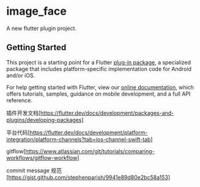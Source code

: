 # image_face

A new flutter plugin project.

## Getting Started

This project is a starting point for a Flutter
[plug-in package](https://flutter.dev/developing-packages/),
a specialized package that includes platform-specific implementation code for
Android and/or iOS.

For help getting started with Flutter, view our 
[online documentation](https://flutter.dev/docs), which offers tutorials, 
samples, guidance on mobile development, and a full API reference.

插件开发文档[https://flutter.dev/docs/development/packages-and-plugins/developing-packages]

平台代码[https://flutter.dev/docs/development/platform-integration/platform-channels?tab=ios-channel-swift-tab]

gitflow[https://www.atlassian.com/git/tutorials/comparing-workflows/gitflow-workflow]

commit message 规范 [https://gist.github.com/stephenparish/9941e89d80e2bc58a153]
